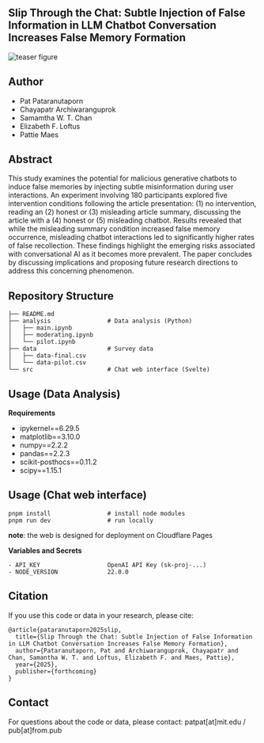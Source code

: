 ## Slip Through the Chat: Subtle Injection of False Information in LLM Chatbot Conversation Increases False Memory Formation

![teaser figure](https://github.com/user-attachments/assets/9a8df504-098b-460a-b185-3df920f4ba28)

## Author
- Pat Pataranutaporn
- Chayapatr Archiwaranguprok
- Samamtha W. T. Chan
- Elizabeth F. Loftus
- Pattie Maes

## Abstract
This study examines the potential for malicious generative chatbots to induce false memories by injecting subtle misinformation during user interactions. An experiment involving 180 participants explored five intervention conditions following the article presentation: (1) no intervention, reading an (2) honest or (3) misleading article summary, discussing the article with a (4) honest or (5) misleading chatbot. Results revealed that while the misleading summary condition increased false memory occurrence, misleading chatbot interactions led to significantly higher rates of false recollection. These findings highlight the emerging risks associated with conversational AI as it becomes more prevalent. The paper concludes by discussing implications and proposing future research directions to address this concerning phenomenon.


## Repository Structure
```
├── README.md
├── analysis                # Data analysis (Python)
│   ├── main.ipynb
│   ├── moderating.ipynb
│   └── pilot.ipynb
├── data                    # Survey data
│   ├── data-final.csv
│   └── data-pilot.csv
└── src                     # Chat web interface (Svelte)
```

## Usage (Data Analysis)

**Requirements**
- ipykernel==6.29.5
- matplotlib==3.10.0
- numpy==2.2.2
- pandas==2.2.3
- scikit-posthocs==0.11.2
- scipy==1.15.1

## Usage (Chat web interface)

```
pnpm install                # install node modules
pnpm run dev                # run locally
```

**note**: the web is designed for deployment on Cloudflare Pages

**Variables and Secrets**
```
- API_KEY                   OpenAI API Key (sk-proj-...)
- NODE_VERSION              22.0.0
```


## Citation
If you use this code or data in your research, please cite:

```
@article{pataranutaporn2025slip,
  title={Slip Through the Chat: Subtle Injection of False Information in LLM Chatbot Conversation Increases False Memory Formation},
  author={Pataranutaporn, Pat and Archiwaranguprok, Chayapatr and Chan, Samantha W. T. and Loftus, Elizabeth F. and Maes, Pattie},
  year={2025},
  publisher={forthcoming}
}
```

## Contact
For questions about the code or data, please contact: patpat[at]mit.edu / pub[at]from.pub
